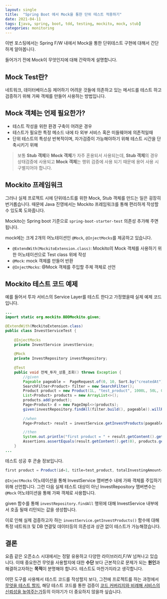 ```yaml
---
layout: single
title:  "Spring Boot 에서 Mock을 통한 단위 테스트 적용하기"
date: 2021-04-11
tags: [java, spring, boot, tdd, testing, mockito, mock, stub]
categories: monitoring
---
```


이번 포스팅에서는 Spring F/W 내에서 Mock을 통한 단위테스트 구현에 대해서 간단하게 알아봅니다.

들어가기 전에 Mock이 무엇인지에 대해 간략하게 설명합니다.

## Mock Test란?

네트워크, 데이터베이스등 제어하기 어려운 것들에 의존하고 있는 메서드를 테스트 하고 검증하기 위해 가짜 객체를 만들어 사용하는 방법입니다.

## Mock 객체는 언제 필요한가?

- 테스트 작성을 위한 환경 구축이 어려운 경우
- 테스트가 필요한 특정 메소드 내에 타 외부 서비스 혹은 미들웨어에 의존적일때
- 단위 테스트의 특성상 반복적이며, 자가검증이 가능해야하기 위해 테스트 시간을 단축시키기 위해

> 보통 **Stub 객체**와 **Mock 객체**가 자주 혼용되서 사용되는데, **Stub 객체**의 경우 상태검증에 사용되고 **Mock 객체**는 행위 검증에 사용 되기 때문에 용어 사용 시 구별지어야 합니다.

## Mockito 프레임워크
그러나 실제 프로젝트 시에 단위테스트를 위한 Mock, Stub 객체를 만드는 일은 굉장히 번거롭습니다. 때문에 Java 진영에서는 Mockito 프레임워크를 통해 편리하게 작성할수 있도록 도와줍니다.

Mockito는 Spring boot 기준으로 `spring-boot-starter-test` 의존성 추가해 주면 됩니다.

mock에는 크게 2개의 어노테이션인 `@Mock`, `@InjectMocks`를 제공하고 있습니다.

- `@ExtendWith(MockitoExtension.class)`: Mockito의 Mock 객체를 사용하기 위한 어노테이션으로 Test class 위에 작성
- `@Mock`: mock 객체를 만들어 반환
- `@InjectMocks`: @Mock 객체를 주입할 주체 객체로 선언

## Mockito 테스트 코드 예제

예를 들어서 투자 서비스의 Service Layer를 테스트 한다고 가정했을때 실제 예제 코드입니다.
```java
...
import static org.mockito.BDDMockito.given;

@ExtendWith(MockitoExtension.class)
public class InvestServiceTest {
    
    @InjectMocks
    private InvestService investService;
    
    @Mock
    private InvestRepository investRepository;
    
    @Test
    public void 전체_투자_상품_조회() throws Exception {
        //given
        Pageable pageable =  PageRequest.of(0, 10, Sort.by("createdAt").descending());
        SearchFilter<Product> filter = new SearchFilter();
        Product product = new Product(1L, "test_product", 1000L, 50L, 0L, ProductType.Recruiting, new Date(), new Date(),new Date());
        List<Product> products = new ArrayList<>();
        products.add(product);
        Page<Product> d = new PageImpl<>(products);
        given(investRepository.findAll(filter.build(), pageable)).willReturn(d);
        
        //when
        Page<Product> result = investService.getInvestProducts(pageable, filter.build());

        //then
        System.out.println("first product = " + result.getContent().get(0));
        Assertions.assertEquals(result.getContent().get(0), products.get(0));
    }
...
```
테스트 성공 후 콘솔 정보입니다.
```java
first product = Product(id=1, title=test_product, totalInvestingAmount=1000, currentInvestingAmount=50, userCount=0, type=Recruiting, startedAt=Sun Apr 11 22:56:42 KST 2021, finishedAt=Sun Apr 11 22:56:42 KST 2021, createdAt=Sun Apr 11 22:56:42 KST 2021)
```
`@InjectMocks` 어노테이션을 통해 InvestService 맴버변수 내에 가짜 객체를 주입하기 위해 선언합니다.
그런 다음 실제 테스트 대상이 아닌 InvestRepository 맴버변수는 `@Mock` 어노테이션을 통해 가짜 객체로 사용합니다.

given 함수를 통해 `investRepository.findAll` 행위에 대해 InvestService 내부에서 호출 될때 리턴되는 값을 생성합니다.

이로 인해 실제 검증하고자 하는 `investService.getInvestProducts()` 함수에 대해 특정 네트워크 및 DB 연결및 데이터등의 의존성과 상관 없이 테스트가 가능해졌습니다.

## 결론 
요즘 같은 오픈소스 시대에서는 정말 유용하고 다양한 라이브러리,F/W 넘쳐나고 있습니다. 이때 중요한건 무엇을 사용할지에 대한 **수단** 보다 근본적으로 문제가 되는 **원인**과 해결하고자하는 **목적**이 분명해야 합니다.
테스트도 마찬가지라고 생각합니다. 

어떤 도구를 사용해서 테스트 코드를 작성할지 보다, 그전에 프로젝트를 하는 과정에서 <U>무엇을 테스트 할지</U>, 해당 테스트 코드를 통한 검증이 <U>코드 커버리지와 비례해 서비스의 신뢰성을 높여주는가</U>등의 이야기가 더 중요하지 않을까 싶습니다.












